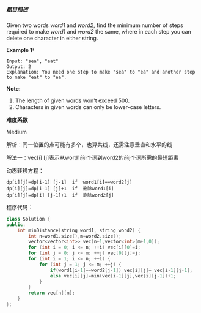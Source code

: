 ##### **题目描述**
Given two words *word1* and *word2*, find the minimum number of steps required to make *word1* and *word2* the same, where in each step you can delete one character in either string.

**Example 1:**

```
Input: "sea", "eat"
Output: 2
Explanation: You need one step to make "sea" to "ea" and another step to make "eat" to "ea".
```

**Note:**

1. The length of given words won't exceed 500.
2. Characters in given words can only be lower-case letters.

**难度系数**  

Medium

解析：同一位置的点可能有多个，也算共线，还需注意垂直和水平的线

解法一：vec[i] [j]表示从word1前i个词到word2的前j个词所需的最短距离

动态转移方程：

```
dp[i][j]=dp[i-1] [j-1]  if  word1[i]==word2[j] 
dp[i][j]=dp[i-1] [j]+1  if  删除word1[i] 
dp[i][j]=dp[i] [j-1]+1  if  删除word2[j] 
```

程序代码：

```c++
class Solution {
public:
    int minDistance(string word1, string word2) {
        int n=word1.size(),m=word2.size();
        vector<vector<int>> vec(n+1,vector<int>(m+1,0));
        for (int i = 0; i <= n; ++i) vec[i][0]=i;
        for (int j = 0; j <= m; ++j) vec[0][j]=j;
        for (int i = 1; i <= n; ++i) {
            for (int j = 1; j <= m; ++j) {
                if(word1[i-1]==word2[j-1]) vec[i][j]= vec[i-1][j-1];
                else vec[i][j]=min(vec[i-1][j],vec[i][j-1])+1;                 
            }
        }
        return vec[n][m];
    }
};
```

